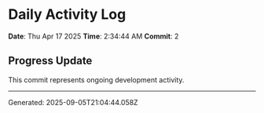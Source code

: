 # Daily Activity Log

**Date**: Thu Apr 17 2025
**Time**: 2:34:44 AM
**Commit**: 2

## Progress Update

This commit represents ongoing development activity.

---
Generated: 2025-09-05T21:04:44.058Z
